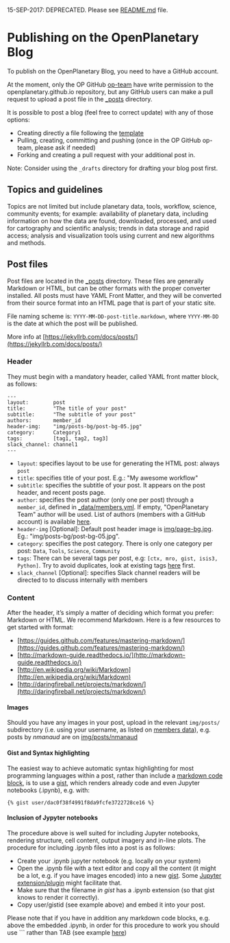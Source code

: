 15-SEP-2017: DEPRECATED. Please see [README.md](https://github.com/openplanetary/openplanetary.github.io/blob/master/_posts/CONTRIBUTING.md)
file.


# Publishing on the OpenPlanetary Blog

To publish on the OpenPlanetary Blog, you need to have a GitHub account.

At the moment, only the OP GitHub [op-team](https://github.com/orgs/openplanetary/teams/op-team) have write permission to the openplanetary.github.io repository, but any GitHub users can make a pull request to upload a post file in the [_posts](https://github.com/openplanetary/openplanetary.github.io/tree/master/_posts) directory.

It is possible to post a blog (feel free to correct update) with any of those options:

* Creating directly a file following the [template](https://github.com/openplanetary/openplanetary.github.io/blob/master/_drafts/yyyy-mm-dd-post-template.markdown)
* Pulling, creating, committing and pushing (once in the OP GitHub op-team, please ask if needed)
* Forking and creating a pull request with your additional post in.

Note: Consider using the `_drafts` directory for drafting your blog post first.

## Topics and guidelines

Topics are not limited but include planetary data, tools, workflow, science, community events; for example: availability of planetary data, including information on how the data are found, downloaded, processed, and used for cartography and scientific analysis; trends in data storage and rapid access; analysis and visualization tools using current and new algorithms and methods.

## Post files

Post files are located in the [_posts](https://github.com/openplanetary/openplanetary.github.io/tree/master/_posts) directory. These files are generally Markdown or HTML, but can be other formats with the proper converter installed. All posts must have YAML Front Matter, and they will be converted from their source format into an HTML page that is part of your static site.

File naming scheme is: `YYYY-MM-DD-post-title.markdown`, where `YYYY-MM-DD` is the date at which the post will be published.

More info at [https://jekyllrb.com/docs/posts/](https://jekyllrb.com/docs/posts/)

### Header

They must begin with a mandatory header, called YAML front matter block, as follows:

```
---
layout:        post
title:         "The title of your post"
subtitle:      "The subtitle of your post"
authors:       member_id
header-img:    "img/posts-bg/post-bg-05.jpg"
category:      Category1
tags:          [tag1, tag2, tag3]
slack_channel: channel1
---
```

* `layout`: specifies layout to be use for generating the HTML post: always `post`
* `title`: specifies title of your post. E.g.: "My awesome workflow"
* `subtitle`: specifies the subtitle of your post. It appears on the post header, and recent posts page.
* `author`: specifies the post author (only one per post) through a `member_id`, defined in [_data/members.yml](https://github.com/openplanetary/openplanetary.github.io/blob/master/_data/members.yml). If empty, "OpenPlanetary Team" author will be used. List of authors (members with a GitHub account) is available [here](http://openplanetary.co/blog/authors).
* `header-img` [Optional]: Default post header image is [img/page-bg.jpg](http://openplanetary.co/img/page-bg.jpg). Eg.: "img/posts-bg/post-bg-05.jpg".
* `category`: specifies the post category. There is only one category per post: `Data`, `Tools`, `Science`, `Community`
* `tags`: There can be several tags per post, e.g: `[ctx, mro, gist, isis3, Python]`. Try to avoid duplicates, look at existing tags [here](http://openplanetary.co/blog/tags/) first.
* `slack_channel` [Optional]: specifies Slack channel readers will be directed to to discuss internally with members


### Content

After the header, it’s simply a matter of deciding which format you prefer: Markdown or HTML.
We recommend Markdown. Here is a few resources to get started with format:

* [https://guides.github.com/features/mastering-markdown/](https://guides.github.com/features/mastering-markdown/)
* [http://markdown-guide.readthedocs.io/](http://markdown-guide.readthedocs.io/)
* [http://en.wikipedia.org/wiki/Markdown](http://en.wikipedia.org/wiki/Markdown)
* [http://daringfireball.net/projects/markdown/](http://daringfireball.net/projects/markdown/)

#### Images

Should you have any images in your post, upload in the relevant `img/posts/` subdirectory (i.e. using your username, as listed on [members data](https://github.com/openplanetary/openplanetary.github.io/blob/master/_data/members.yml)), e.g. posts by _nmanaud_ are on [img/posts/nmanaud](https://github.com/openplanetary/openplanetary.github.io/tree/master/img/posts/nmanaud)

#### Gist and Syntax highlighting

The easiest way to achieve automatic syntax highlighting for most programming languages within a post, rather than include a [markdown code block](https://guides.github.com/features/mastering-markdown/), is to use a [gist](https://gist.github.com/), which renders already code and even Jupyter notebooks (.ipynb), e.g. with:

```
{% gist user/dac0f38f4991f8da9fcfe3722728ce16 %}
```

#### Inclusion of Jypyter notebooks

The procedure above is well suited for including Jupyter notebooks, rendering structure, cell content, output imagery and in-line plots. The procedure for including .ipynb files into a post is as follows:

* Create your .ipynb jupyter notebook (e.g. locally on your system)
* Open the .ipynb file with a text editor and copy all the content (it might be a lot, e.g. if you have images encoded) into a new [gist](https://gist.github.com/). Some [Jupyter extension/plugin](https://github.com/ipython-contrib/jupyter_contrib_nbextensions/tree/b29c698394239a6931fa4911440550df214812cb/src/jupyter_contrib_nbextensions/nbextensions/gist_it) might facilitate that.
* Make sure that the filename _in gist_ has a .ipynb extension (so that gist knows to render it correctly).
* Copy user/gistid (see example above) and embed it into your post.

Please note that if you have in addition any markdown code blocks, e.g. above the embedded .ipynb, in order for this procedure to work you should use ``` rather than TAB (see example [here](https://github.com/openplanetary/openplanetary.github.io/blob/master/_posts/2016-09-12-w10n.md))
